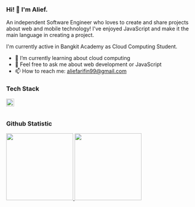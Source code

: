 ### Hi! 👋 I'm Alief.

An independent Software Engineer who loves to create and share projects about web and mobile technology! I've enjoyed JavaScript and make it the main language in creating a project.

I'm currently active in Bangkit Academy as Cloud Computing Student.

- 🌱 I’m currently learning about cloud computing
- 💬 Feel free to ask me about web development or JavaScript
- 📫 How to reach me: aliefarifin99@gmail.com

### Tech Stack
  <a href="#"><img align="left" alt="JavaScript" title="JavaScript" width="21px" src="https://upload.wikimedia.org/wikipedia/commons/9/99/Unofficial_JavaScript_logo_2.svg" /></a>
  <br>
  <br>
  
### Github Statistic
<p align="left">
<a href="[https://github.com/dimasmds](https://github.com/Ar1veeee)">
  <img height="180em" src="https://github-readme-stats-eight-theta.vercel.app/api?username=Ar1veeee&show_icons=true&theme=algolia&include_all_commits=true&count_private=true"/>
  <img height="180em" src="https://github-readme-stats-eight-theta.vercel.app/api/top-langs/?username=Ar1veeee&layout=compact&langs_count=8&theme=algolia"/>
</a>
</p>
